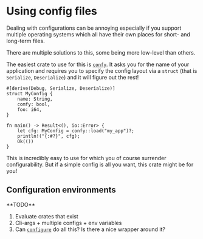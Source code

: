 # Using config files

Dealing with configurations can be annoying
especially if you support multiple operating systems
which all have their own places
for short- and long-term files.

There are multiple solutions to this,
some being more low-level than others.

The easiest crate to use for this is [`confy`].
It asks you for the name of your application
and requires you to specify the config layout
via a `struct` (that is `Serialize`, `Deserialize`)
and it will figure out the rest!

```rust,ignore
#[derive(Debug, Serialize, Deserialize)]
struct MyConfig {
    name: String,
    comfy: bool,
    foo: i64,
}

fn main() -> Result<(), io::Error> {
    let cfg: MyConfig = confy::load("my_app")?;
    println!("{:#?}", cfg);
    Ok(())
}
```

This is incredibly easy to use
for which you of course surrender configurability.
But if a simple config is all you want,
this crate might be for you!

[`confy`]: https://docs.rs/confy/0.3.1/confy/

## Configuration environments

<aside class="todo">
**TODO**

1. Evaluate crates that exist
2. Cli-args + multiple configs + env variables
3. Can [`configure`] do all this? Is there a nice wrapper around it?

</aside>

[`configure`]: https://docs.rs/configure/0.1.1/configure/
